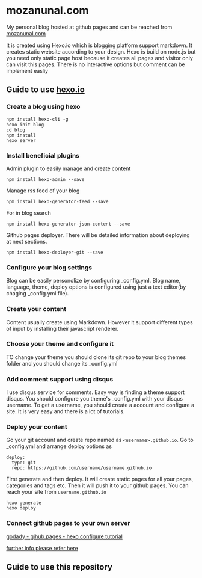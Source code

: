 # mozanunal.com
My personal blog hosted at github pages and can be reached from [mozanunal.com](http://www.mozanunal.com)

It is created using Hexo.io which is blogging platform support markdown. It creates static website according to your design. Hexo is build on node.js but you need only static page host because it creates all pages and visitor only can visit this pages.
There is no interactive options but comment can be implement easliy

## Guide to use [hexo.io](hexo.io)

### Create a blog using hexo

```
npm install hexo-cli -g
hexo init blog
cd blog
npm install
hexo server
```

### Install beneficial plugins

Admin plugin to easily manage and create content
```
npm install hexo-admin --save
```

Manage rss feed of your blog
```
npm install hexo-generator-feed --save
```

For in blog search
```
npm install hexo-generator-json-content --save
```

Github pages deployer. There will be detailed information about deploying at next sections. 
```
npm install hexo-deployer-git --save
```
### Configure your blog settings

Blog can be easily personolize by configuring _config.yml. Blog name, language, theme, deploy options is configured using just a text editor(by chaging _config.yml file).

### Create your content

Content usually create using Markdown. However it support different types of input by installing their javascript renderer. 

### Choose your theme and configure it

TO change your theme you should clone its git repo to your blog themes folder and you should change its _config.yml

### Add comment support using disqus

I use disqus service for comments. Easy way is finding a theme support disqus. You should configure you theme's _config.yml with your disqus username. To get a username, you should create a account and configure a site. It is very easy and there is a lot of tutorials.

### Deploy your content
Go your git account and create repo named as `<username>.github.io`. Go to _config.yml and arrange deploy options as
```
deploy:
  type: git
  repo: https://github.com/username/username.github.io
```
First generate and then deploy. It will create static pages for all your pages, categories and tags etc. Then it will push it to your github pages. You can reach your site from `username.github.io`
```
hexo generate
hexo deploy
```

### Connect github pages to your own server
[godady - gihub.pages - hexo configure tutorial](https://medium.com/@kswanie21/how-to-set-up-godaddy-domain-with-github-pages-a9300366c7b)

[further info please refer here](https://help.github.com/articles/using-a-custom-domain-with-github-pages/)

## Guide to use this repository






